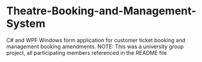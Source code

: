 # Theatre-Booking-and-Management-System
C# and WPF Windows form application for customer ticket booking and management booking amendments. NOTE: This was a university group project, all participating members referenced in the README file
